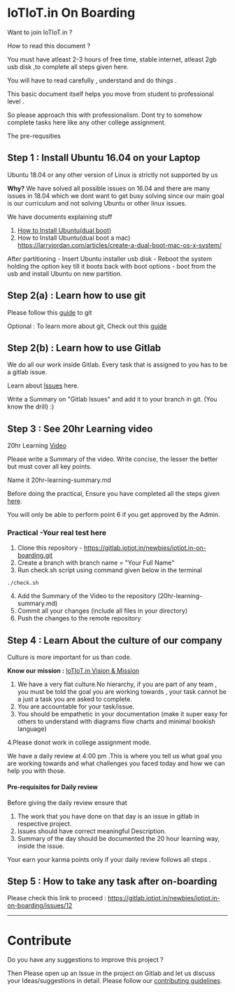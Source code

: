 # IoTIoT.in On Boarding

Want to join IoTIoT.in ?

How to read this document ? 


You must have atleast 2-3 hours of free time, stable internet, atleast 2gb usb disk ,to complete all steps given here.

You will have to read carefully , understand and do things .

This basic document itself helps you move from student to professional level .

So please approach this with professionalism. Dont try to somehow complete tasks here like any other college assignment.


The pre-requsities

## Step 1 : Install Ubuntu 16.04 on your Laptop 
Ubuntu 18.04 or any other version of Linux is strictly not supported by us

**Why?**
We have solved all possible issues on 16.04 and there are many issues in 18.04 
which we dont want to get busy solving since our main goal is our curriculum and not solving Ubuntu or other linux issues.

We have documents explaining stuff

1. [How to Install Ubuntu(dual boot)](/extras/Dual_Boot_PC.pdf)
2.  How to Install Ubuntu(dual boot a mac) https://larryjordan.com/articles/create-a-dual-boot-mac-os-x-system/

After partitioning - 
Insert Ubuntu installer usb disk - 
Reboot the system holding the option key till it boots back with boot options - 
boot from the usb and install Ubuntu on new partition.

## Step 2(a) : Learn how to use git 

Please follow this [guide](git_basics.md) to git

Optional : To learn more about git, Check out this [guide](https://rogerdudler.github.io/git-guide/)

## Step 2(b) : Learn how to use Gitlab
We do all our work inside Gitlab.
Every task that is assigned to you has to be a gitlab issue.

Learn about [Issues](https://docs.gitlab.com/ee/user/project/issues/) here.

Write a Summary on "Gitlab Issues" and add it to your branch in git. (You know the drill) :)

## Step 3 : See 20hr Learning video

20hr Learning [Video](https://www.youtube.com/watch?v=5MgBikgcWnY)

Please write a Summary of the video. Write concise, the lesser the better but must cover all key points.

Name it 20hr-learning-summary.md

Before doing the practical, Ensure you have completed all the steps given [here](Register.md).

You will only be able to perform point 6 if you get approved by the Admin.

### Practical -Your real test here

1. Clone this repository - https://gitlab.iotiot.in/newbies/iotiot.in-on-boarding.git
2. Create a branch with branch name = "Your Full Name"
3. Run check.sh script using command given below in the terminal
```shell
./check.sh
```
4. Add the Summary of the Video to the repository (20hr-learning-summary.md)
5. Commit all your changes (include all  files in your directory)
6. Push the changes to the remote repository

## Step 4 : Learn About the culture of our company
Culture is more important for us than code.

****Know our mission :**** [IoTIoT.in Vision & Mission](http://bit.ly/iotiotvision)

1. We have a very flat culture.No hierarchy, if you are part of any team , 
you must be told the goal you are working towards , your task cannot be a just a task you are asked to complete.
2. You are accountable for your task/issue.
3. You should be empathetic in your documentation (make it super easy for 
others to understand with diagrams flow charts and minimal bookish language)

4.Please donot work in college assignment mode.


We have a daily review at 4:00 pm .This is where you tell us what goal you are working towards and what challenges you faced today and how we can help you with those.

#### Pre-requisites for Daily review

Before giving the daily review ensure that 

1. The work that you have done on that day is an issue in gitlab in respective project.
2. Issues should have correct meaningful Description. 
3. Summary of the day should be documented the 20 hour learning way, inside the issue.

Your earn your karma points only if your daily review follows all steps .

## Step 5 : How to take any task after on-boarding

Please check this link to proceed : https://gitlab.iotiot.in/newbies/iotiot.in-on-boarding/issues/12

------------------------------------------------

# Contribute
Do you have any suggestions to improve this project ? 

Then Please open up an Issue in the project on Gitlab and let us discuss your Ideas/suggestions in detail. Please follow our [contributing guidelines](CONTRIBUTING.md).
